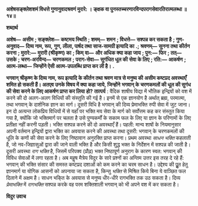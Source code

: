 **अशेषसङ्क्लेशशमं विधत्ते गुणानुवादश्रवणं मुरारे: ।** **ङ्क्षक वा पुनस्तच्चरणारविन्दपरागसेवारतिरात्मलब्धा ॥ १४॥** 

**शब्दार्थ** 

**अशेष—** **असीम** **; सङ्क्लेश—** **कष्टमय स्थिति** **; शमम्—** **शमन** **; विधत्ते—** **सश्पन्न कर सकता है** **; गुण-अनुवाद—** **दिव्य नाम, रूप,** **गुण, लीला, पार्षद तथा साज-सामग्री इत्यादि का** **.; श्रवणम्—** **सुनना तथा कीर्तन करना** **; मुरारे:—** **मुरारी (श्रीकृष्ण) का** **; किम्** **वा—** **और अधिक क्या कहा जाय** **; पुन:—** **फिर** **; तत्—** **उसके** **; चरण-अरविन्द—** **चरणकमल** **; पराग-सेवा—** **सुगंधित धूल की** **सेवा के लिए** **; रति:—** **आकर्षण** **; आत्म-लब्धा—** **जिन्होंने ऐसी आत्म-उपलब्धि प्राप्त कर ली है।** **.** 

**भगवान् श्रीकृष्ण के दिव्य नाम, रूप इत्यादि के कीर्तन तथा श्रवण मात्र से मनुष्य की** **असीम कष्टप्रद अवस्थाएँ शमित हो सकती हैं। अतएव उनके विषय में क्या कहा जाये, जिन्होंने** **भगवान् के चरणकमलों की धूल की सुगंध की सेवा करने के लिए आकर्षण प्राप्त कर लिया** **हो?** **तात्पर्य** : वैदिक शाषीय विद्या में भौतिक इन्द्रियों को वश में करने की दो अलग-अलग विधियों की संस्तुति की गई है। इनमें से एक ज्ञानयोग है अर्थात् ब्रह्म, परमात्मा, तथा भगवान् के दार्शनिक ज्ञान का मार्ग। दूसरी विधि है भगवान् की दिव्य प्रेमाभक्ति रुपी सेवा में जुट जाना। इन दो अत्यन्त लोकप्रिय विधियों में से यहाँ पर भक्ति मय सेवा के मार्ग को सर्वोत्तम कह कर संस्तुत किया गया है, क्योंकि जो भक्तिमार्ग पर चलता है उसे पुण्यकर्मों के सकाम फल के लिए या ज्ञान के परिणामों के लिए प्रतीक्षा नहीं करनी पड़ती। भक्ति सश्पन्न करने की दो अवस्थाएँ हैं। पहली: मान्य शाषों के नियमानुसार अपनी वर्तमान इन्द्रियों द्वारा भक्ति का अवयास करने की अवस्था तथा दूसरी: भगवान् के चरणकमलों की धूलि के कणों की सेवा करने के लिए निष्ठावान अनुरक्ति प्राप्त करना। प्रथम अवस्था *साधन भक्ति*  कहलाती है, जो नव-जिज्ञासुओं द्वारा की जाने वाली भक्ति है और किसी शुद्ध भक्त के निर्देशन में सश्पन्न की जाती है। दूसरी अवस्था *राग भक्ति* है, जिसमें परिपक्व (प्रौढ़) भक्त निष्ठापूर्ण अनुराग के कारण स्वत: भगवान् की विविध सेवाओं में लगा रहता है। अब महॢष मैत्रेय विदुर के सारे प्रश्नों का अन्तिम उत्तर इस तरह दे रहे हैं: भगवान् की भक्ति संसार की समस्त कष्टप्रद दशाओं को कम करने का चरम साधन है। उद्देश्य की पूॢत हेतु ज्ञानमार्ग या योगिक आसनों को अपनाया जा सकता है, किन्तु *भक्ति* से मिश्रित किये बिना ये वाञ्छित फल दिलाने में अक्षम है। साधन भकि्त के अवयास से मनुष्य धीर-धीरे रागभक्ति तक उठ सकता है। दिव्य *प्रेमाभक्ति* में *रागभक्ति* सश्पन्न करके वह परम शक्तिशाली भगवान् को भी अपने वश में कर सकता है।  

**विदुर उवाच** 